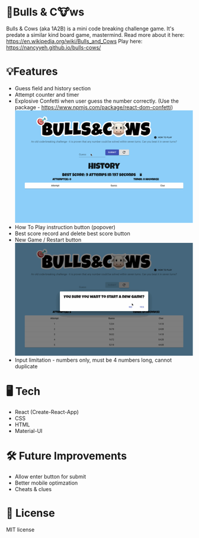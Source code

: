 # 🎯Bulls & C🐮ws

Bulls & Cows (aka 1A2B) is a mini code breaking challenge game. It's predate a similar kind board game, mastermind. Read more about it here: https://en.wikipedia.org/wiki/Bulls_and_Cows
Play here: https://nancyyeh.github.io/bulls-cows/

# 💡Features

- Guess field and history section
- Attempt counter and timer
- Explosive Confetti when user guess the number correctly. (Use the package - https://www.npmjs.com/package/react-dom-confetti)
  ![](public/Play.gif)
- How To Play instruction button (popover)
- Best score record and delete best score button
- New Game / Restart button
  ![](public/Replay.gif)
- Input limitation - numbers only, must be 4 numbers long, cannot duplicate

# 🖥️ Tech

- React (Create-React-App)
- CSS
- HTML
- Material-UI

# 🛠️ Future Improvements

- Allow enter button for submit
- Better mobile optimzation
- Cheats & clues

# 🚀 License

MIT license

